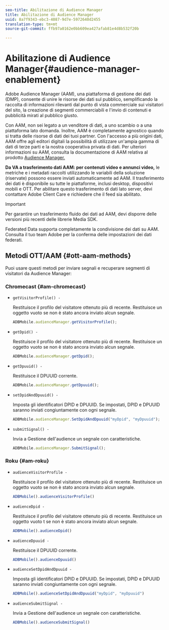 ```yaml
---
seo-title: Abilitazione di Audience Manager
title: Abilitazione di Audience Manager
uuid: 8a7f9343-ebc3-4087-9d7e-5972640d2455
translation-type: tm+mt
source-git-commit: ffb97a0162e0bb609ea427afab81e4d8b532f20b

---
```



# Abilitazione di Audience Manager{#audience-manager-enablement}

Adobe Audience Manager (AAM), una piattaforma di gestione dei dati (DMP), consente di unire le risorse dei dati sul pubblico, semplificando la raccolta di informazioni rilevanti dal punto di vista commerciale sui visitatori del sito, la creazione di segmenti commerciabili e l'invio di contenuti e pubblicità mirati al pubblico giusto.

Con AAM, non sei legato a un venditore di dati, a uno scambio o a una piattaforma lato domanda. Inoltre, AAM è completamente agnostico quando si tratta delle risorse di dati dei tuoi partner. Con l'accesso a più origini dati, AAM offre agli editori digitali la possibilità di utilizzare un'ampia gamma di dati di terze parti e la nostra cooperativa privata di dati. Per ulteriori informazioni su AAM, consulta la documentazione di AAM relativa al prodotto [Audience Manager.](https://docs-author.corp.adobe.com/content/help/en/audience-manager/user-guide/aam-home.html)

**Da VA a trasferimento dati AAM: per contenuti video e annunci video,** le metriche e i metadati raccolti utilizzando le variabili della soluzione (riservate) possono essere inviati automaticamente ad AAM. Il trasferimento dei dati è disponibile su tutte le piattaforme, inclusi desktop, dispositivi mobili e OTT. Per abilitare questo trasferimento di dati lato server, devi contattare Adobe Client Care e richiedere che il feed sia abilitato.

>[!IMPORTANT]
>
>Per garantire un trasferimento fluido dei dati ad AAM, devi disporre delle versioni più recenti delle librerie Media SDK.

Federated Data supporta completamente la condivisione dei dati su AAM. Consulta il tuo team Adobe per la conferma delle impostazioni dei dati federati.

## Metodi OTT/AAM {#ott-aam-methods}

Puoi usare questi metodi per inviare segnali e recuperare segmenti di visitatori da Audience Manager:

### Chromecast {#am-chromecast}

* `getVisitorProfile() -`

   Restituisce il profilo del visitatore ottenuto più di recente. Restituisce un oggetto vuoto se non è stato ancora inviato alcun segnale.

   ```js
   ADBMobile.audienceManager.getVisitorProfile();
   ```

* `getDpid() -`

   Restituisce il profilo del visitatore ottenuto più di recente. Restituisce un oggetto vuoto se non è stato ancora inviato alcun segnale.

   ```js
   ADBMobile.audienceManager.getDpid();
   ```

* `getDpuuid() -`

   Restituisce il DPUUID corrente.

   ```js
   ADBMobile.audienceManager.getDpuuid();
   ```

* `setDpidAndDpuuid() -`

   Imposta gli identificatori DPID e DPUUID. Se impostati, DPID e DPUUID saranno inviati congiuntamente con ogni segnale.

   ```js
   ADBMobile.audienceManager.SetDpidAndDpuuid("myDpid", "myDpuuid");
   ```

* `submitSignal() -`

   Invia a Gestione dell'audience un segnale con caratteristiche.

   ```js
   ADBMobile.audienceManager.SubmitSignal();
   ```

### Roku {#am-roku}

* `audienceVisitorProfile -`

   Restituisce il profilo del visitatore ottenuto più di recente. Restituisce un oggetto vuoto se non è stato ancora inviato alcun segnale.

   ```js
   ADBMobile().audienceVisitorProfile()
   ```

* `audienceDpid -`

   Restituisce il profilo del visitatore ottenuto più di recente. Restituisce un oggetto vuoto t se non è stato ancora inviato alcun segnale.

   ```js
   ADBMobile().audienceDpid()
   ```

* `audienceDpuuid -`

   Restituisce il DPUUID corrente.

   ```js
   ADBMobile().audienceDpuuid()
   ```

* `audienceSetDpidAndDpuuid -`

   Imposta gli identificatori DPID e DPUUID. Se impostati, DPID e DPUUID saranno inviati congiuntamente con ogni segnale.

   ```js
   ADBMobile().audienceSetDpidAndDpuuid("myDpid", "myDpuuid")
   ```

* `audienceSubmitSignal -`

   Invia a Gestione dell'audience un segnale con caratteristiche.

   ```js
   ADBMobile().audienceSubmitSignal()
   ```

